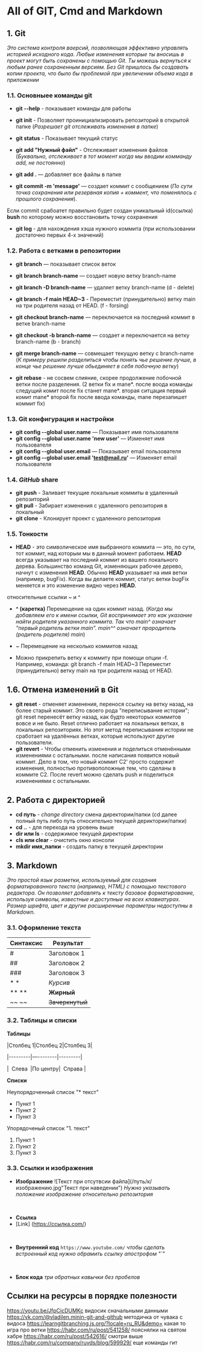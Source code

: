 # All of GIT, Cmd and Markdown

 
## 1. Git 
*Это система контроля ваерсий, позволяющая эффективно управлять историей исходного кода. 
Любые изменения которые ты вносишь в проект могут быть сохранены с помощью Git. 
Ты можешь вернуться к любым ранее сохраненным версиям. 
Без Git пришлось бы создавать копии проекта, что было бы проблемой при увеличении объема кода в приложении*

### 1.1. Основныее команды git
* **git --help** - показывает команды для работы
* **git init** - Позволяет проинициализировать репозиторий в открытой папке (*Разрешает git отслеживать изменения в папке*)
* **git status** - Показывает текущий статус

* **git add "Нужный файл"** - Отслеживает изменения файлов (*Буквально, отслеживает в тот момент когда мы вводим комманду add, не постоянно*)
* **git add .** — добавляет все файлы в папке

* **git commit -m 'message'** — создает коммит с сообщением (*По сути точка сохранения или резервная копия + коммент, что поменялось с прошлого сохранения*).

Если commit срабоатет правильно будет создан уникальный id(ссылка) **bush** по которому можно восстановить точку сохранения 
* **git log** - для нахождения хэша нужного коммита (при использовании достаточно первых 4-х значений)

### 1.2. Работа с ветками в репозитории
* **git branch** — показывает список веток
* **git branch branch-name** — создает новую ветку branch-name
* **git branch -D branch-name** — удаляет ветку branch-name (d - delete)
* **git branch -f main HEAD~3** - Переместит (принудительно) ветку main на три родителя назад от HEAD. (f - forsing)

* **git checkout branch-name** — переключается на последний коммит в ветке branch-name
* **git checkout -b branch-name** — создает и переключается на ветку branch-name (b - branch)

* **git merge branch-name** — совмещает текущую ветку с branch-name (*К примеру решили разделиться чтобы понять чье решение лучше, в конце чье решение лучше обьединяет в себя побочную ветку*)
* **git rebase** - не сосвем слияние, скорее продолжение побочной ветки после разделения. (2 ветки fix и mane*. после воода команды следущий комит после fix станет mane*. вторая ситцация первый комит mane* второй fix после ввода команды, mane перезапишет коммит fix) 

### 1.3. Git конфигурация и настройки
* **git config --global user.name** — Показывает имя пользователя
* **git config --global user.name 'new user'** — Изменяет имя пользователя
* **git config --global user.email** — Показывает email пользователя
* **git config --global user.email 'test@mail.ru'** — Изменяет email пользователя

### 1.4. *GitHub* share
* **git push** - Заливает текущие локальные коммиты в удаленный репозиторий
* **git pull** - Забирает изменения с удаленного репозитория в локальный
* **git clone** - Клонирует проект с удаленного репозитория

### 1.5. Тонкости
* **HEAD** - это символическое имя выбранного коммита — это, по сути, тот коммит, над которым мы в данный момент работаем.
**HEAD** всегда указывает на последний коммит из вашего локального дерева. Большинство команд Git, изменяющих рабочее дерево, начнут с изменения **HEAD**.
Обычно **HEAD** указывает на имя ветки (например, bugFix). Когда вы делаете коммит, статус ветки bugFix меняется и это изменение видно через **HEAD**.

относительные ссылки ~ и ^
* **^ (каретка)** Перемещение на один коммит назад. (*Когда мы добавляем его к имени ссылки, Git воспринимает это как указание найти родителя указанного коммита. Так что main^ означает "первый родитель ветки main". main^^ означает прародитель (родитель родителя) main*)
* ~<num> Перемещение на несколько коммитов назад 
 
 * Можно прикрепить ветку к коммиту при помощи опции -f. Например, команда:
git branch -f main HEAD~3
Переместит (принудительно) ветку main на три родителя назад от HEAD.
 
## 1.6. Отмена изменений в Git
* **git reset** - отменяет изменения, перенося ссылку на ветку назад, на более старый коммит. Это своего рода "переписывание истории"; git reset перенесёт ветку назад, как будто некоторых коммитов вовсе и не было. Reset отлично работает на локальных ветках, в локальных репозиториях. Но этот метод переписывания истории не сработает на удалённых ветках, которые используют другие пользователи.
* **git revert** - Чтобы отменить изменения и поделиться отменёнными изменениями с остальными. после написания появится новый коммит. Дело в том, что новый коммит C2' просто содержит изменения, полностью противоположные тем, что сделаны в коммите C2. После revert можно сделать push и поделиться изменениями с остальными.
 
 
## 2. Работа с директорией
* **cd путь** - *change directory* смена директории/папки (cd далее полный путь либо путь относительно текущей дериктории/папки)
* **cd ..** - для перехода на уровень выше
* **dir или ls** - содержимое текущей директории
*  **cls или clear** - очистить окно консоли
*  **mkdir имя_папки** - создать папку в текущей директории


## 3. Markdown
*Это простой язык разметки, используемый для создания форматированного текста (например, HTML) с помощью текстового редактора. Он позволяет добавлять к тексту базовое форматирование, используя символы, известные и доступные на всех клавиатурах. Размер шрифта, цвет и другие расширенные параметры недоступны в Markdown.*

### 3.1. Оформление текста

| Синтаксис | Результат |
|------|--------------------|
| # | Заголовок 1 |
| ## | Заголовок 2 |
| ### | Заголовок 3 |
| *  * |	*Курсив* |
| **  **   |	**Жирный** |
| ~~  ~~	| ~~Зачеркнутый~~ |

### 3.2. Таблицы и списки

**Таблицы**

|Столбец 1|Столбец 2|Столбец 3|

|---------|—--------|---------|

|  Слева  |По центру|  Справа |	

**Списки**

Неупорядоченный список "* текст"
* Пункт 1
* Пункт 2
* Пункт 3

Упорядоченый список "1. текст"
1. Пункт 1
2. Пункт 2
3. Пункт 3

### 3.3. Ссылки и изображения

* **Изображение** 
![Текст при отсутвсии файла](/путь/к/изображению.jpg"Текст при наведении")
*Нужно указывать положение изображение относительно репозитория*

 
* **Ссылка**
* [Link] (https://ссылка.com/)

 
* **Внутренний код** 
`https://www.youtube.com/`
*чтобы сделать встроенный код нужно обрамить ссылку апострофом "`"*

 
* **Блок кода**
*три обратных кавычки без пробелов*

## Ссылки на ресурсы в порядке полезности
https://youtu.be/JfpCicDUMKc видосик сначальными данными
https://vk.com/@vladilen.minin-git-and-github методичка от чувака с видоса
https://learngitbranching.js.org/?locale=ru_RU&demo= какая то игра про ветки 
https://habr.com/ru/post/541258/ пояснялки на святом хабре
https://habr.com/ru/post/542616/ смотри выше
https://habr.com/ru/company/ruvds/blog/599929/ еще команды гит

